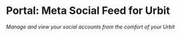 # Portal: Meta Social Feed for Urbit
*Manage and view your social accounts from the comfort of your Urbit*



